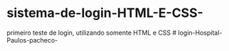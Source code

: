 # sistema-de-login-HTML-E-CSS-
primeiro teste de login, utilizando somente HTML e CSS
#   l o g i n - H o s p i t a l - P a u l o s - p a c h e c o -  
 
